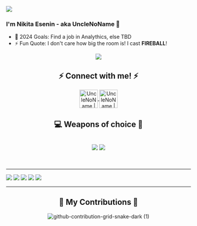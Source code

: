 <img src="https://readme-typing-svg.herokuapp.com/?font=Righteous&size=40&center=true&vCenter=true&width=500&height=90&duration=5000&color=ffffff&lines=Hello+there!+👋;" />

### I'm Nikita Esenin - aka UncleNoName 👋

- 🥅 2024 Goals: Find a job in Analythics, else TBD
- ⚡ Fun Quote: I don't care how big the room is! I cast **FIREBALL**!

 <div id="header" align="center">
  <img src="https://i.giphy.com/media/v1.Y2lkPTc5MGI3NjExcDIwNnFlZWN3a2Q0MGU4NTB4MzRncGN5eTkwdHBjbm8zdHRlZXd4bCZlcD12MV9pbnRlcm5hbF9naWZfYnlfaWQmY3Q9Zw/7Xov9qZ44Mq0qkCN9Q/giphy.gif")"/>
</div>

<h2 align="center"> ⚡ Connect with me! ⚡  </h2>
<p align="center">
  <a href="https://vk.com/Uncle_No_Name">
    <img align="center" alt="UncleNoName | VK" width="50px" src="https://cdn.jsdelivr.net/npm/simple-icons@v3/icons/vk.svg"/>
  </a>
  <a href="https://t.me/UncleNoName">
    <img align="center" alt="UncleNoName | Telegram" width="50px" src="https://cdn.jsdelivr.net/npm/simple-icons@v3/icons/telegram.svg"/>
  </a>
</p>



<h2 align="center">💻 Weapons of choice 🔱</h2>
<br/>
<div align="center">
    <img src="https://skillicons.dev/icons?i=vscode,github,git" />
    <img src="https://skillicons.dev/icons?i=python,mysql,anaconda" /><br>
</div>

<br />
<br />

---
![](http://github-profile-summary-cards.vercel.app/api/cards/profile-details?username=UncleNoName&theme=2077)
![](http://github-profile-summary-cards.vercel.app/api/cards/repos-per-language?username=UncleNoName&theme=2077)
![](http://github-profile-summary-cards.vercel.app/api/cards/most-commit-language?username=UncleNoName&theme=2077)
![](http://github-profile-summary-cards.vercel.app/api/cards/stats?username=UncleNoName&theme=2077)
![](http://github-profile-summary-cards.vercel.app/api/cards/productive-time?username=UncleNoName&theme=2077&utcOffset=8)

---
<div align="center">
  <h2>🐍 My Contributions 🐉</h2>
    
![github-contribution-grid-snake-dark (1)](https://github.com/harshjuly12/harshjuly12/assets/112745312/2ad26288-30c8-46a0-9224-639f847b9dc9)

</div>



[VK]: https://vk.com/uncle_no_name
[Telegram]: https://t.me/UncleNoName
